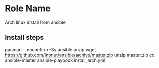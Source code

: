 Role Name
=========

Arch linux install from ansible

Install steps
------------

pacman --noconfirm -Sy ansible unzip
wget https://github.com/Inonut/ansible/archive/master.zip
unzip master.zip
cd ansible-master
ansible-playbook install_arch.yml
